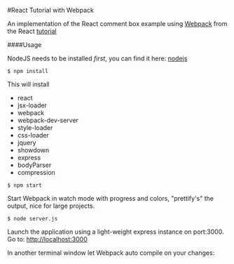 #React Tutorial with Webpack

An implementation of the React comment box example using [Webpack](http://webpack.github.io/) from the React [tutorial](http://facebook.github.io/react/docs/tutorial.html)

####Usage

NodeJS needs to be installed *first*, you can find it here: [nodejs](http://nodejs.org)

`$ npm install`

This will install
- react
 - jsx-loader
- webpack
 - webpack-dev-server
- style-loader
- css-loader
- jquery
- showdown
- express
 - bodyParser
 - compression

`$ npm start`

Start Webpack in watch mode with progress and colors, "prettify's" the output, nice for large projects.

`$ node server.js`

Launch the application using a light-weight express instance on port:3000.
Go to: [http://localhost:3000](http://localhost:3000)

In another terminal window let Webpack auto compile on your changes:

